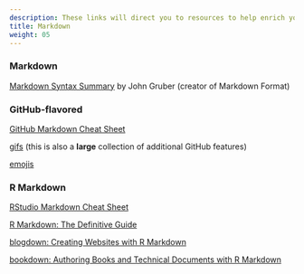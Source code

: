 ```yaml
---
description: These links will direct you to resources to help enrich your markdown skills
title: Markdown
weight: 05
---
```


### Markdown 

[Markdown Syntax Summary](https://daringfireball.net/projects/markdown/syntax) by John Gruber (creator of Markdown Format)

### GitHub-flavored

[GitHub Markdown Cheat Sheet](https://github.com/adam-p/markdown-here/wiki/Markdown-Cheatsheet)

[gifs](https://github.com/tiimgreen/github-cheat-sheet#imagesgifs) (this is also a **large** collection of additional GitHub features)

[emojis](https://github.com/ikatyang/emoji-cheat-sheet/blob/master/README.md)

### R Markdown

[RStudio Markdown Cheat Sheet](https://www.rstudio.com/wp-content/uploads/2015/02/rmarkdown-cheatsheet.pdf)

[R Markdown: The Definitive Guide](https://bookdown.org/yihui/rmarkdown/)

[blogdown: Creating Websites with R Markdown](https://bookdown.org/yihui/blogdown/)

[bookdown: Authoring Books and Technical Documents with R Markdown](https://bookdown.org/yihui/bookdown/)